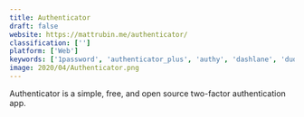 ```yaml
---
title: Authenticator
draft: false 
website: https://mattrubin.me/authenticator/
classification: ['']
platform: ['Web']
keywords: ['1password', 'authenticator_plus', 'authy', 'dashlane', 'duo_security', 'duo_mobile', 'freeotp', 'lastpass', 'myki_authenticator', 'otp_auth', 'otpmanager', 'obsidian_-_elegant_otp_authenticator', 'okta', 'open_authenticator', 'securenvoy_securpassword', 'unloq', 'yubikey', 'andotp']
image: 2020/04/Authenticator.png
---
```

Authenticator is a simple, free, and open source two-factor authentication app.